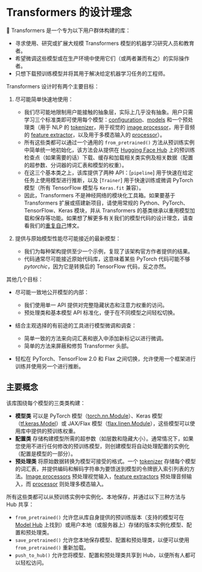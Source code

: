 <!--Copyright 2020 The HuggingFace Team. All rights reserved.

Licensed under the Apache License, Version 2.0 (the "License"); you may not use this file except in compliance with
the License. You may obtain a copy of the License at

http://www.apache.org/licenses/LICENSE-2.0

Unless required by applicable law or agreed to in writing, software distributed under the License is distributed on
an "AS IS" BASIS, WITHOUT WARRANTIES OR CONDITIONS OF ANY KIND, either express or implied. See the License for the
specific language governing permissions and limitations under the License.

⚠️ Note that this file is in Markdown but contain specific syntax for our doc-builder (similar to MDX) that may not be
rendered properly in your Markdown viewer.

-->



# Transformers 的设计理念

🤗 Transformers 是一个专为以下用户群体构建的库：

- 寻求使用、研究或扩展大规模 Transformers 模型的机器学习研究人员和教育者。
- 希望微调这些模型或在生产环境中使用它们（或两者兼而有之）的实际操作者。
- 只想下载预训练模型并将其用于解决给定机器学习任务的工程师。

Transformers 设计时有两个主要目标：

1. 尽可能简单快速地使用：

   - 我们尽可能地限制用户能接触的抽象层，实际上几乎没有抽象。用户只需学习三个标准类即可使用每个模型：[configuration](main_classes/configuration)、[models](main_classes/model) 和一个预处理类（用于 NLP 的 [tokenizer](main_classes/tokenizer)，用于视觉的 [image processor](main_classes/image_processor)，用于音频的 [feature extractor](main_classes/feature_extractor)，以及用于多模态输入的 [processor](main_classes/processors)）。
   - 所有这些类都可以通过一个通用的 `from_pretrained()` 方法从预训练实例中简单统一地初始化，该方法会从提供在 [Hugging Face Hub](https://huggingface.co/models) 上的预训练检查点（如果需要的话）下载、缓存和加载相关类实例及相关数据（配置的超参数、分词器的词汇表和模型的权重）。
   - 在这三个基本类之上，该库提供了两种 API：[`pipeline`] 用于快速在给定任务上使用模型进行推断，以及 [`Trainer`] 用于快速训练或微调 PyTorch 模型（所有 TensorFlow 模型与 `Keras.fit` 兼容）。
   - 因此，Transformers 不是神经网络的模块化工具箱。如果要基于 Transformers 扩展或搭建新项目，请使用常规的 Python、PyTorch、TensorFlow、Keras 模块，并从 Transformers 的基类继承以重用模型加载和保存等功能。如果想了解更多有关我们的模型代码的设计理念，请查看我们的[重复自己](https://huggingface.co/blog/transformers-design-philosophy)博文。

2. 提供与原始模型性能尽可能接近的最新模型：

   - 我们为每种架构提供至少一个示例，复现了该架构官方作者提供的结果。
   - 代码通常尽可能接近原始代码库，这意味着某些 PyTorch 代码可能不够*pytorchic*，因为它是转换后的 TensorFlow 代码，反之亦然。

其他几个目标：

- 尽可能一致地公开模型的内部：

   - 我们使用单一 API 提供对完整隐藏状态和注意力权重的访问。
   - 预处理类和基本模型 API 标准化，便于在不同模型之间轻松切换。

- 结合主观选择的有前途的工具进行模型微调和调查：

   - 简单一致的方法来向词汇表和嵌入中添加新标记以进行微调。
   - 简单的方法来屏蔽和修剪 Transformer 头部。

- 轻松在 PyTorch、TensorFlow 2.0 和 Flax 之间切换，允许使用一个框架进行训练并使用另一个进行推断。

## 主要概念

该库围绕每个模型的三类类构建：

- **模型类** 可以是 PyTorch 模型（[torch.nn.Module](https://pytorch.org/docs/stable/nn.html#torch.nn.Module)）、Keras 模型（[tf.keras.Model](https://www.tensorflow.org/api_docs/python/tf/keras/Model)）或 JAX/Flax 模型（[flax.linen.Module](https://flax.readthedocs.io/en/latest/api_reference/flax.linen/module.html)），这些模型可以使用库中提供的预训练权重。
- **配置类** 存储构建模型所需的超参数（如层数和隐藏大小）。通常情况下，如果您使用不进行任何修改的预训练模型，则创建模型将自动处理配置的实例化（配置是模型的一部分）。
- **预处理类** 将原始数据转换为模型可接受的格式。一个 [tokenizer](main_classes/tokenizer) 存储每个模型的词汇表，并提供编码和解码字符串为要馈送到模型的令牌嵌入索引列表的方法。[Image processors](main_classes/image_processor) 预处理视觉输入，[feature extractors](main_classes/feature_extractor) 预处理音频输入，而 [processor](main_classes/processors) 则处理多模态输入。

所有这些类都可以从预训练实例中实例化、本地保存，并通过以下三种方法与 Hub 共享：

- `from_pretrained()` 允许您从库自身提供的预训练版本（支持的模型可在 [Model Hub](https://huggingface.co/models) 上找到）或用户本地（或服务器上）存储的版本实例化模型、配置和预处理类。
- `save_pretrained()` 允许您本地保存模型、配置和预处理类，以便可以使用 `from_pretrained()` 重新加载。
- `push_to_hub()` 允许您将模型、配置和预处理类共享到 Hub，以便所有人都可以轻松访问。

